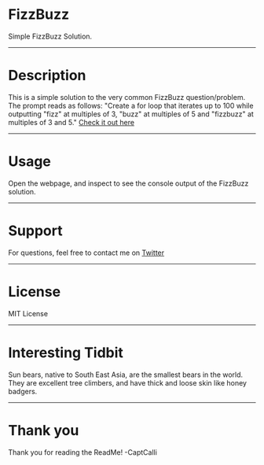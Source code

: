 # FizzBuzz

Simple FizzBuzz Solution. 

---

# Description

This is a simple solution to the very common FizzBuzz question/problem.
The prompt reads as follows: "Create a for loop that iterates up to 100 while outputting "fizz" at multiples of 3, "buzz" at multiples of 5 and "fizzbuzz" at multiples of 3 and 5." [Check it out here](https://captcalli.github.io/Fizzbuzz/)


---

# Usage

Open the webpage, and inspect to see the console output of the FizzBuzz solution. 


---

# Support

For questions, feel free to contact me on [Twitter](https://twitter.com/captcalli)

---

# License

MIT License

---

# Interesting Tidbit
 Sun bears, native to South East Asia, are the smallest bears in the world. They are excellent tree climbers, and have thick and loose skin like honey badgers. 

---

# Thank you

Thank you for reading the ReadMe!
-CaptCalli
